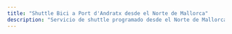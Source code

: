```yaml
---
title: "Shuttle Bici a Port d'Andratx desde el Norte de Mallorca"
description: "Servicio de shuttle programado desde el Norte de Mallorca a Port d'Andratx. Pedalea un sentido, shuttle de vuelta."
---
```


<!-- Content will be added later -->
